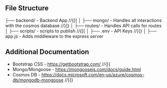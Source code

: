 ﻿## File Structure

├── backend/ - Backend App
//{[{
│ ├── mongo/ - Handles all interactions with the cosmos database
//}]}
│ ├── routes/ - Handles API calls for routes
│ ├── scripts/ - scripts to publish
//{[{
│ ├── .env - API Keys
//}]}
│ ├── app.js - Adds middleware to the express server

## Additional Documentation

- Bootstrap CSS - https://getbootstrap.com/
  //{[{
- Mongo/Mongoose - https://mongoosejs.com/docs/guide.html
- Cosmos DB - https://docs.microsoft.com/en-us/azure/cosmos-db/mongodb-mongoose
  //}]}
